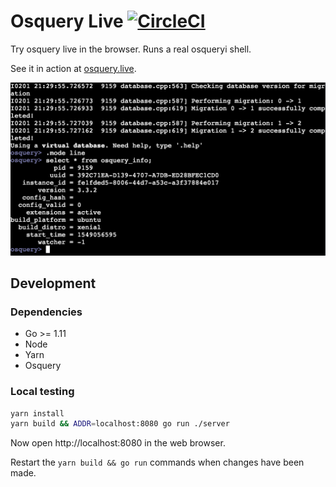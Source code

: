# Osquery Live [![CircleCI](https://circleci.com/gh/zwass/osquery-live.svg?style=svg)](https://circleci.com/gh/zwass/osquery-live)

Try osquery live in the browser. Runs a real osqueryi shell.

See it in action at [osquery.live](https://osquery.live).

![Screenshot of Osquery Live](./public/screenshot.png)

## Development

### Dependencies

- Go >= 1.11
- Node
- Yarn
- Osquery

### Local testing

```bash
yarn install
yarn build && ADDR=localhost:8080 go run ./server
```

Now open http://localhost:8080 in the web browser.

Restart the `yarn build && go run` commands when changes have been made.
